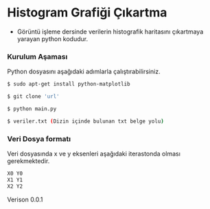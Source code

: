 # Histogram Grafiği Çıkartma

- Görüntü işleme dersinde verilerin histografik haritasını çıkartmaya yarayan python kodudur.

### Kurulum Aşaması

Python dosyasını aşağıdaki adımlarla çalıştırabilirsiniz.

```sh
$ sudo apt-get install python-matplotlib

$ git clone 'url'

$ python main.py 

$ veriler.txt (Dizin içinde bulunan txt belge yolu)

```

### Veri Dosya formatı

Veri dosyasında x ve y eksenleri aşağıdaki iterastonda olması gerekmektedir.

```sh
X0 Y0
X1 Y1
X2 Y2

```
Verison 0.0.1